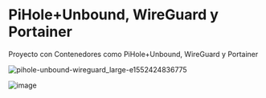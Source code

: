 # PiHole+Unbound, WireGuard y Portainer
Proyecto con Contenedores como PiHole+Unbound, WireGuard y Portainer

![pihole-unbound-wireguard_large-e1552424836775](https://github.com/TecnologyCASM/PiHoleUnbound/assets/107158068/ab522a82-2362-4fdc-b366-4307c1b8242a)


![image](https://github.com/TecnologyCASM/PiHoleUnbound/assets/107158068/559e0e0e-a068-4243-ae4f-910319001b79)

